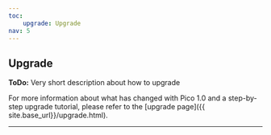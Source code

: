 ```yaml
---
toc:
    upgrade: Upgrade
nav: 5
---
```


## Upgrade

**ToDo:** Very short description about how to upgrade

For more information about what has changed with Pico 1.0 and a step-by-step
upgrade tutorial, please refer to the [upgrade page]({{ site.base_url}}/upgrade.html).

---
